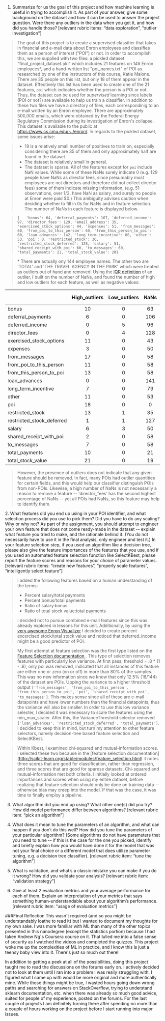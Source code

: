 ﻿1. Summarize for us the goal of this project and how machine learning is useful in trying to accomplish it. As part of your answer, give some background on the dataset and how it can be used to answer the project question. Were there any outliers in the data when you got it, and how did you handle those?  [relevant rubric items: “data exploration”, “outlier investigation”]

>The goal of this project is to create a supervised classifier that takes in financial and e-mail data about Enron employees and classifies them as a person of interest ("POI") or not.  In order to accomplish this, we are supplied with two files: a pickled dataset "final_project_dataset.pkl" which includes 21 features on 146 Enron employees\*, and a hand-written list "poi_names.txt" of POI as researched by one of the instructors of this course, Katie Malone.  There are 35 people on this list, but only 18 of them appear in the dataset.  Effectively this list has been used to create one of the 21 features, `poi` which indicates whether the person is a POI or not.  Thus, the dataset can be used for *supervised* learning since labels (POI or not?) are available to help us train a classifier.  In addition to these two files we have a directory of files, each correspondinig to an e-mail written by an Enron employee.  There are approximately 500,000 emails, which were obtained by the Federal Energy Regulatory Commission during its investigation of Enron's collapse.  This dataset is available to the public at https://www.cs.cmu.edu/~./enron/. In regards to the pickled dataset, some issues arise:

>- 18 is a relatively small number of positives to train on, especially considering there are 35 of them and only approximately half are found in the dataset
>- The dataset is relatively small in general.
>- The dataset is sparse.  All of the features except for `poi` include NaN values. While some of these NaNs surely indicate 0 (e.g. 129 people have NaNs as director fees, since presumably most employees are not directors and therefore did not collect director fees) some of them indicate missing information, (e.g. 51 observations, over 1/3, have NaN as salary, and surely no people at Enron were paid $0.) This ambiguity advises caution when deciding whether to fill in 0s for NaNs and in feature selection. The number of NaNs in each feature is displayed below.

>`{   'bonus': 64,
    'deferral_payments': 107,
    'deferred_income': 97,
    'director_fees': 129,
    'email_address': 35,
    'exercised_stock_options': 44,
    'expenses': 51,
    'from_messages': 60,
    'from_poi_to_this_person': 60,
    'from_this_person_to_poi': 60,
    'loan_advances': 142,
    'long_term_incentive': 80,
    'other': 53,
    'poi': 0,
    'restricted_stock': 36,
    'restricted_stock_deferred': 128,
    'salary': 51,
    'shared_receipt_with_poi': 60,
    'to_messages': 60,
    'total_payments': 21,
    'total_stock_value': 20}`
    
>\* There are actually ony 144 employee names.  The other two are 'TOTAL' and 'THE TRAVEL AGENCY IN THE PARK' which were treated as outliers out of hand and removed.  Using the <a href = "http://www.mathwords.com/o/outlier.htm">IQR definition</a> of an outlier, I built on the number of NaNs, and found the number of high and low outliers for each feature, as well as negative values: 

|                        |  High_outliers |  Low_outliers  |  NaNs |  Non_outliers  | Negative values
|:-----------------------|:--------------:|:--------------:|:-----:|:--------------:|:--------------:|
| bonus                  |               10|             0|    63|            71| 0|
| deferral_payments      |                6|             0|   106|            32|1|
| deferred_income        |                0|             5|    96|            43|48|
| director_fees          |                0|             4|   128|            12|0|
| exercised_stock_options|               11|             0|    43|            90|0|
| expenses               |                3|             0|    50|            91|0|
| from_messages          |               17|             0|    58|            69|0|
| from_poi_to_this_person|               11|             0|    58|            75|0|
| from_this_person_to_poi|               13|             0|    58|            73|0|
| loan_advances          |                0|             0|   141|             3|0|
| long_term_incentive    |                7|             0|    79|            58|0|
| other                  |               11|             0|    53|            80|0|
| poi                    |               18|             0|     0|           126|0|
| restricted_stock       |               13|             1|    35|            95|1|
| restricted_stock_deferred|              1|             1|   127|            15|15|
| salary                   |              6|             3|    50|            85|0|
| shared_receipt_with_poi  |              2|            0|    58|            84|0|
| to_messages              |              7|             0|    58|            79|0|
| total_payments           |             10|             0|    21|           113|0|
| total_stock_value        |             21|             0|    19|           104| 1| 

>However, the presence of outliers does not indicate that any given feature should be removed. In fact, many POIs had outlier quantities for certain fields, and this would help our classifier distinguish POIs from non-POIs.  Likewise, a high number of NaNs is not necessarily a reason to remove a feature -- 'director_fees' has the second highest percentage of NaNs -- yet all POIs had NaNs, so this feature may help to identify them. 

﻿2. What features did you end up using in your POI identifier, and what selection process did you use to pick them? Did you have to do any scaling? Why or why not? As part of the assignment, you should attempt to engineer your own feature that does not come ready-made in the dataset -- explain what feature you tried to make, and the rationale behind it. (You do not necessarily have to use it in the final analysis, only engineer and test it.) In your feature selection step, if you used an algorithm like a decision tree, please also give the feature importances of the features that you use, and if you used an automated feature selection function like SelectKBest, please report the feature scores and reasons for your choice of parameter values.  [relevant rubric items: “create new features”, “properly scale features”, “intelligently select feature”]

>I added the following features based on a human understanding of the terms:
>- Percent salary/total payments
>- Percent bonus/total payments
>- Ratio of salary:bonus
>- Ratio of total stock value:total payments

>I decided not to pursue combined e-mail features since this was already explored in lessons for this unit.  Additionally, by using the <a href = "https://public.tableau.com/profile/diego2420#!/vizhome/Udacity/UdacityDashboard">very awesome Enron Visualizer</a> I decided to create percent excercised stock/total stock value and noticed that deferred_income might be a good predictor of POI.

>My first attempt at feature selection was the first type listed on the <a href = "http://scikit-learn.org/stable/modules/feature_selection.html">Feature Selection documentation </a>.  This type of selection removes features with particularly low variance.  At first pass, threshold = .8 * (1 - .8), only poi was removed, indicated that all instances of this feature are either one or zero (on or off) in more than 80% of the samples.  This was no new information since we know that only 12.5% (18/144) of the dataset are POIs.  Upping the variance to a higher threshold output `['from_messages', 'from_poi_to_this_person', 'from_this_person_to_poi', 'poi', 'shared_receipt_with_poi', 'to_messages']`.  This makes sense since all of these are e-mail datapoints and have lower numbers than the financial datapoints, thus the variance will also be smaller.  In order to use this low variance selecter, I decided it was necessary to scale the features using the min_max_scaler.  After this, the VarianceThreshold selector removed `['loan_advances', 'restricted_stock_deferred', 'total_payments']`.  I decided to keep this in mind, but turn my attention to other feature selectors, namely decision-tree based feature selection and SelectKBest. 

>Within Kbest, I examined chi-squared and mutual-information scores. I selected these two because in the [feature selection documentation] (http://scikit-learn.org/stable/modules/feature_selection.html) it notes three scores that are good for classification, rather than regression, and three scores that are good for sparese datasets.  Chi-squared and mutual-information met both criteria.  I initially looked at ordered importances and scores when using my entire dataset, before realizing that feature selection should only be done on training data -- otherwise bias may creep into the model. If that was the case, it was time to finally employ a pipeline. 

3. What algorithm did you end up using? What other one(s) did you try? How did model performance differ between algorithms?  [relevant rubric item: “pick an algorithm”]


4. What does it mean to tune the parameters of an algorithm, and what can happen if you don’t do this well?  How did you tune the parameters of your particular algorithm? (Some algorithms do not have parameters that you need to tune -- if this is the case for the one you picked, identify and briefly explain how you would have done it for the model that was not your final choice or a different model that does utilize parameter tuning, e.g. a decision tree classifier).  [relevant rubric item: “tune the algorithm”]


5. What is validation, and what’s a classic mistake you can make if you do it wrong? How did you validate your analysis?  [relevant rubric item: “validation strategy”]


6. Give at least 2 evaluation metrics and your average performance for each of them.  Explain an interpretation of your metrics that says something human-understandable about your algorithm’s performance. [relevant rubric item: “usage of evaluation metrics”]

###Final Reflection 
This wasn't required (and so you might be understandably loathe to read it) but I wanted to document my thoughts for my own sake.  I was more familiar with ML than many of the other topics presented in this nanodegree (except the statistics portion) because I had taken Andrew Ng's Coursera course on it.  That lulled me into a false sense of security as I watched the videos and completed the quizzes.  This project woke me up the complexities of ML in practice, and I know this is just a teensy baby view into it.  There's just so much out there!  

In addition to getting a peek at all of the possibilities, doing this project taught me to read the discussions on the forums early on.  I actively decided not to look at them until I ran into a problem I was really struggling with.  I figured what I came up with would be more original and more authentically mine.  While those things might be true, I wasted hours going down wrong paths and searching for answers on StackOverflow, trying to understand sklearn documentation, etc. when there was already so much good advice, suited for people of my experience, posted on the forums.  For the last couple of projects I am definitely turning there after spending no more than a couple of hours working on the project before I start running into major issues.


